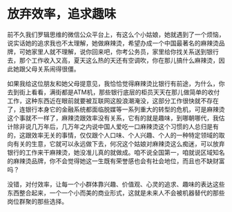 # 放弃效率，追求趣味

前不久我们罗辑思维的微信公众平台上，有这么个小姑娘，她就遇到了一个烦恼，说实话她的追求我也不太理解，她做麻辣烫，希望办成一个中国最著名的麻辣烫品牌，可她家里人就不理解，说你回来吧，你考公务员，家里给你找关系送到银行去，那个工作收入又高，夏天这么热的天还有空调吹，你在那儿搞什么麻辣烫，因此她跟父母关系闹得很僵。 

如果我给这位朋友和她父母提意见，我恰恰觉得麻辣烫比银行有前途，为什么，你去到街上看看，满街都是ATM机，那些银行底层的柜员天天在那儿做简单的收付工作，这种东西近在眼前就要被互联网这股浪潮淹没，这部分工作很快就不存在了，连银行本身它的金融系统都面临脱媒等一系列重大的转型的危机，可是麻辣烫这个事就不一样了，麻辣烫跟效率没有关系，它有的就是趣味，到哪朝哪代，我估计除非说几万年后，几万年之内说中国人爱吃一口麻辣烫这个习惯的人总归是有的，这跟效率无关的事情，仅仅跟个人口味、个人兴趣、个人的一种特定领域的取向有关的生意，它就可以永远做下去，何况这个姑娘对麻辣烫这么痴迷，可以放弃银行的工作来干麻辣烫，她没准儿真的就做成。咱不说全国第一，咱就说区域知名的麻辣烫品牌，你不会觉得她这一生既有荣誉感也会有社会地位，而且也不缺财富吗？ 

没错，对付效率，让每一个小群体靠兴趣、价值观、心灵的追求、趣味的表达这些东西整合起来，一个一个小而美的商业形式，这就是未来人不会被机器替代的那些岗位群聚的那些选择。